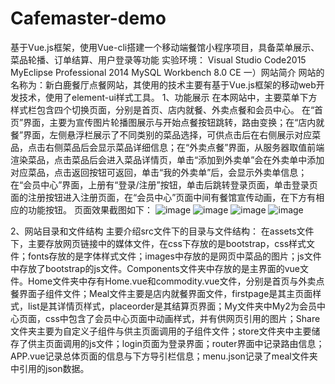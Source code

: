 # Cafemaster-demo
基于Vue.js框架，使用Vue-cli搭建一个移动端餐馆小程序项目，具备菜单展示、菜品轮播、订单结算、用户登录等功能
实验环境：
Visual Studio Code2015
MyEclipse Professional 2014
MySQL Workbench 8.0 CE
一）网站简介
网站的名称为：新白鹿餐厅点餐网站，其使用的技术主要有基于Vue.js框架的移动web开发技术，使用了element-ui样式工具。
1、功能展示
在本网站中，主要菜单下方样式栏包含四个切换页面，分别是首页、店内就餐、外卖点餐和会员中心。
在“首页”界面，主要为宣传图片轮播图展示与开始点餐按钮跳转，路由变换；在“店内就餐”界面，左侧悬浮栏展示了不同类别的菜品选择，可供点击后在右侧展示对应菜品，点击右侧菜品后会显示菜品详细信息；在“外卖点餐”界面，从服务器取值前端渲染菜品，点击菜品后会进入菜品详情页，单击“添加到外卖单”会在外卖单中添加对应菜品，点击返回按钮可返回，单击“我的外卖单”后，会显示外卖单信息；在“会员中心”界面，上册有“登录/注册”按钮，单击后跳转登录页面，单击登录页面的注册按钮进入注册页面，在“会员中心”页面中间有餐馆宣传动画，在下方有相应的功能按钮。
页面效果截图如下：
           ![image](https://user-images.githubusercontent.com/70763281/184146219-56db428e-5031-4107-a162-dd0f3ce5aa81.png)
           ![image](https://user-images.githubusercontent.com/70763281/184146255-90ddf83d-046a-4c25-8721-169c83262afd.png)
           ![image](https://user-images.githubusercontent.com/70763281/184146340-95e0fd10-b6da-46f1-bb61-ee652cd1581a.png)
           ![image](https://user-images.githubusercontent.com/70763281/184146365-1d58984a-de79-4b8b-96c5-b02450781f3b.png)

2、网站目录和文件结构
主要介绍src文件下的目录与文件结构：
在assets文件下，主要存放网页链接中的媒体文件，在css下存放的是bootstrap，css样式文件；fonts存放的是字体样式文件；images中存放的是网页中菜品的图片；js文件中存放了bootstrap的js文件。Components文件夹中存放的是主界面的vue文件。Home文件夹中存有Home.vue和commodity.vue文件，分别是首页与外卖点餐界面子组件文件；Meal文件主要是店内就餐界面文件，firstpage是其主页面样式，list是其详情页样式，placeorder是其结算页界面；My文件夹中My2为会员中心页面，css中包含了会员中心页面中动画样式，并有供网页引用的图片；Share文件夹主要为自定义子组件与供主页面调用的子组件文件；store文件夹中主要储存了供主页面调用的js文件；login页面为登录界面；router界面中记录路由信息；APP.vue记录总体页面的信息与下方导引栏信息；menu.json记录了meal文件夹中引用的json数据。


